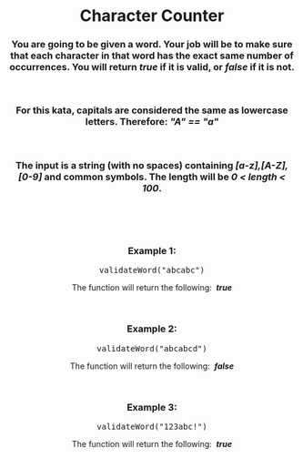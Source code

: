 <div align = "center">

# Character Counter

</div>

<div align = "center">

<h3>You are going to be given a word. Your job will be to make sure that each character in that word has the exact same number of occurrences. You will return <em>true</em> if it is valid, or <em>false</em> if it is not.</h3>

<br>

<h3>For this kata, capitals are considered the same as lowercase letters. Therefore: <em>"A" == "a"</em></h3>

<br>

<h3>The input is a string (with no spaces) containing <em>[a-z],[A-Z],[0-9]</em> and common symbols. The length will be <em>0 < length < 100</em>.</h3>

<br>
<br>
<br>

<h3>Example 1:</h3>

<pre>validateWord("abcabc")</pre>

<p>The function will return the following: &nbsp;<em><strong>true</strong></em></p>
<p><em></em></p>

<br>

<h3>Example 2:</h3>

<pre>validateWord("abcabcd")</pre>

<p>The function will return the following: &nbsp;<em><strong>false</strong></em></p>
<p><em></em></p>

<br>

<h3>Example 3:</h3>

<pre>validateWord("123abc!")</pre>

<p>The function will return the following: &nbsp;<em><strong>true</strong></em></p>
<p><em></em></p>

<br>

</div>
